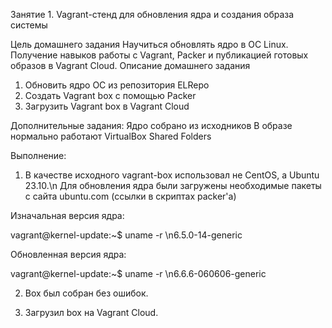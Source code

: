 Занятие 1. Vagrant-стенд для обновления ядра и создания образа системы

Цель домашнего задания
Научиться обновлять ядро в ОС Linux. Получение навыков работы с Vagrant, Packer и публикацией готовых образов в Vagrant Cloud. 
Описание домашнего задания
1) Обновить ядро ОС из репозитория ELRepo
2) Создать Vagrant box c помощью Packer
3) Загрузить Vagrant box в Vagrant Cloud

Дополнительные задания:
Ядро собрано из исходников
В образе нормально работают VirtualBox Shared Folders

Выполнение:
1) В качестве исходного vagrant-box использовал не CentOS, а Ubuntu 23.10.\n
Для обновления ядра были загружены необходимые пакеты с сайта ubuntu.com (ссылки в скриптах packer'a)

Изначальная версия ядра:

vagrant@kernel-update:~$ uname -r
\n6.5.0-14-generic

Обновленная версия ядра:

vagrant@kernel-update:~$ uname -r
\n6.6.6-060606-generic

2) Box был собран без ошибок.

3) Загрузил box на Vagrant Cloud.
